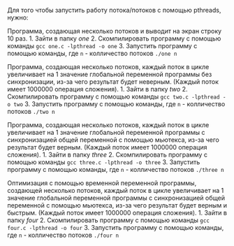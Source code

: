 Для того чтобы запустить работу потока/потоков с помощью pthreads, нужно:

Программа, создающая несколько потоков и выводит на экран строку 10 раз.
    1. Зайти в папку *one*
    2. Скомпилировать программу с помощью команды ```gcc one.c -lpthread -o one```
    3. Запустить программу с помощью команды, где `n` - колличество потоков ```./one n```

Программа, создающая несколько потоков, каждый поток в цикле увеличивает на 1 значение глобальной переменной программы без синхронизации, 
из-за чего результат будет неверным. (Каждый поток имеет 1000000 операция сложения).
    1. Зайти в папку *two*
    2. Скомпилировать программу с помощью команды ```gcc two.c -lpthread -o two```
    3. Запустить программу с помощью команды, где `n` - колличество потоков ```./two n```

Программа, создающая несколько потоков, каждый поток в цикле увеличивает на 1 значение глобальной переменной программы c 
синхронизацией общей переменной с помощью мьютекса, из-за чего результат будет верным. (Каждый поток имеет 1000000 операция сложения).
    1. Зайти в папку *three*
    2. Скомпилировать программу с помощью команды ```gcc three.c -lpthread -o three```
    3. Запустить программу с помощью команды, где `n` - колличество потоков ```./three n```

Oптимизация с помощью временной переменной программы, создающей несколько потоков, каждый поток в цикле увеличивает на 1 значение 
глобальной переменной программы c синхронизацией общей переменной с помощью мьютекса, из-за чего результат будет верным и быстрым. 
(Каждый поток имеет 1000000 операция сложения).
    1. Зайти в папку *four*
    2. Скомпилировать программу с помощью команды ```gcc four.c -lpthread -o four```
    3. Запустить программу с помощью команды, где `n` - колличество потоков ```./four n```
